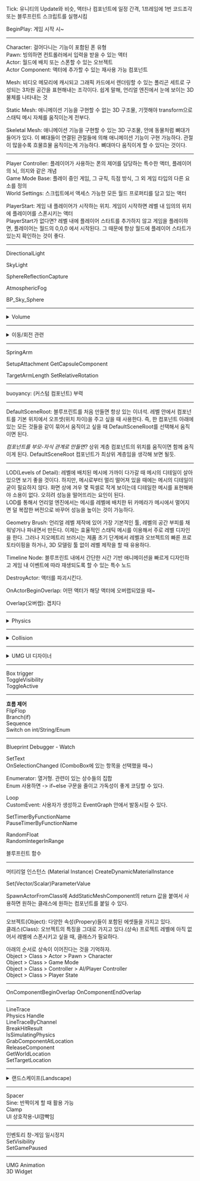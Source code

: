 Tick: 유니티의 Update와 비슷, 액터나 컴포넌트에 일정 간격, 1프레임에 1번 코드조각 또는 블루프린트 스크립트를 실행시킴

BeginPlay: 게임 시작 시~


---

Character: 걸어다니는 기능이 포함된 폰 유형  
Pawn: 빙의하면 컨트롤러에서 입력을 받을 수 있는 액터  
Actor: 월드에 배치 또는 스폰할 수 있는 오브젝트  
Actor Component: 액터에 추가할 수 있는 재사용 가능 컴포넌트

Mesh: 비디오 메모리에 캐시되고 그래픽 카드에서 렌더링할 수 있는 폴리곤 세트로 구성되는 3차원 공간을 표현해내는 조각이다.
쉽게 말해, 언리얼 엔진에서 눈에 보이는 3D 물체를 나타내는 것

Static Mesh: 애니메이션 기능을 구현할 수 없는 3D 구조물, 기껏해야 transform으로 스태틱 메시 자체를 움직이는게 전부다.

Skeletal Mesh: 애니메이션 기능을 구현할 수 있는 3D 구조물, 안에 동물처럼 뼈대가 들어가 있다. 이 뼈대들이 연결된 관절들에 의해 애니메이션 기능이 구현 가능하다. 관절이 많을수록 흐물흐물 움직이는게 가능하다. 뼈대마다 움직이게 할 수 있다는 것이다.

---

Player Controller: 플레이어가 사용하는 폰의 제어를 담당하는 특수한 액터, 플레이어의 뇌, 의지와 같은 개념   
Game Mode Base: 플레이 중인 게임, 그 규칙, 득점 방식, 그 외 게임 타입의 다른 요소를 정의  
World Settings: 스크립트에서 액세스 가능한 모든 월드 프로퍼티를 담고 있는 액터  

PlayerStart: 게임 내 플레이어가 시작하는 위치. 게임이 시작하면 레벨 내 임의의 위치에 플레이어를 스폰시키는 액터  
PlayerStart가 없다면? 레벨 내에 플레이어 스타트를 추가하지 않고 게임을 플레이하면, 플레이어는 월드의 0,0,0 에서 시작된다. 그 때문에 항상 월드에 플레이어 스타트가 있는지 확인하는 것이 좋다.

---

DirectionalLight

SkyLight

SphereReflectionCapture

AtmosphericFog

BP_Sky_Sphere

---
<details>
<summary>Volume</summary>
<div markdown="1">

레벨의 특정 영역을 만들고, '그 영역 안에 들어가면' 다양한 효과들을 적용시킬 수 있는 3차원 액터 (ex: 배그 자기장)  

PhysicsVolume: 물리 효과들을 적용시킨다.  
- Physics on Contact: 물리 작용을 시키는 시점을 정할 수 있다.  
  - True: 오브젝트가 볼륨 안에 닿기 시작했을 때 / False: 오브젝트가 볼륨 안에 완전히 들어왔을 때  


PostProcessVolume: 화면 후처리. 연출을 위한 시각 효과들을 적용시킨다.

</div>
</details>

---

<details>
<summary>이동/회전 관련</summary>
<div markdown="1">

**Character 움직이기**
1) AddMovementInput (InputAxis + GetForwardVector)
  - AddMovementInput는 값을 CharacterMovement에 넘겨주면서 Character를 움직이게 한다.  
    그래서 오직 Character 기반 오브젝트에서만 동작했던 것이다.  
    Pawn은 CharacterMovement가 없기 때문에 AddMovementInput을 사용할 수 없다.  


**Pawn 움직이기**
1) AddForce (InputAxis + GetForwardVector)
2) MoveComponentTo (RelativeLocation + MoveDistance + MakeVector)

**Actor 움직이기**
1) SetActorLocation (GetActorLocation + (GetWorldDeltaSeconds * GetForwardVector))

**주의할 점**
1. Character에서만 CharacterMovement 컴포넌트가 붙어 있어서 AddMovementInput 사용이 가능하다.  
=> Pawn, Actor에서는 동작하지 않는다.  
2. 에디터에서 플레이 시 Pawn은 GameModeBase에서 DefaultPawnClass를 조작하고 싶은 오직 1개의 Pawn만 설정할 수 있다. 
3. PlayerController 는 뇌, 의지와 같은 개념이다. 움직이는 실체는 Char/Pawn/Actor.
4. 레벨에 2개 이상의 Pawn을 배치하면 조작할 수 없다. PlayerStart에 의해 자동 생성된 Pawn에서 조작을 시작한다.  

UFloatingPawnMovement  
LaunchCharacter: Character를 대포 발사하듯이 발사한다.  
AddImpulse: 힘을 딱 1번만 가하고 싶을 때 사용한다. 연속적인 힘을 가하려면 AddForce를 사용할 것.  

MakeRotator  
AddActorLocalRotation  
AddActorWorldRotation  

GetActorLocation: 액터의 위치를 반환한다.  
SetRelativeLocationAndRotation  
FVector, FRotator  

AddControllerYawInput   
  
*Get/Set/Add/On 접두사는 꽤 많이 나온다..*
  
</div>
</details>

---

SpringArm

SetupAttachment
GetCapsuleComponent

TargetArmLength
SetRelativeRotation

---

buoyancy: (커스텀 컴포넌트) 부력
  
---
  
DefaultSceneRoot: 블루프린트를 처음 만들면 항상 있는 이녀석. 레벨 안에서 컴포넌트를 기본 위치에서 오프셋(위치 차이)을 주고 싶을 때 사용한다. 즉, 한 컴포넌트 아래에 있는 모든 것들을 같이 묶어서 움직이고 싶을 때 DefaultSceneRoot를 선택해서 움직이면 된다.  
  
  *컴포넌트를 부모-자식 관계로 만들면?*
  상위 계층 컴포넌트의 위치를 움직이면 함께 움직이게 된다. DefaultSceneRoot 컴포넌트가 최상위 계층임을 생각해 보면 될듯.

---
  
LOD(Levels of Detail): 레벨에 배치된 메시에 가까이 다가갈 때 메시의 디테일이 살아 있으면 보기 좋을 것이다. 하지만, 메시로부터 멀리 떨어져 있을 때에는 메시의 디테일이 굳이 필요하지 않다. 화면 상에 겨우 몇 픽셀로 작게 보이는데 디테일한 메시를 표현해봐야 소용이 없다. 오히려 성능을 떨어뜨리는 요인이 된다.  
LOD를 통해서 언리얼 엔진에서는 메시를 레벨에 배치한 뒤 카메라가 메시에서 멀어지면 덜 복잡한 버전으로 바꾸어 성능을 높이는 것이 가능하다.


Geometry Brush: 언리얼 레벨 제작에 있어 가장 기본적인 툴, 레벨의 공간 부피를 채워넣거나 파내면서 만든다. 이제는 효율적인 스태틱 메시를 이용해서 주로 레벨 디자인을 한다. 그러나 지오메트리 브러시는 제품 초기 단계에서 레벨과 오브젝트의 빠른 프로토타이핑을 하거나, 3D 모델링 툴 없이 레벨 제작을 할 때 유용하다.  

Timeline Node: 블루프린트 내에서 간단한 시간 기반 애니메이션을 빠르게 디자인하고 게임 내 이벤트에 따라 재생되도록 할 수 있는 특수 노드  

DestroyActor: 액터를 파괴시킨다.  

OnActorBeginOverlap: 어떤 액터가 해당 액터에 오버랩되었을 때~  

Overlap(오버랩): 겹치다   
  
---
<details>
<summary>Physics</summary>
<div markdown="1">
  
**Simulate Physics**  
모든 오브젝트들에 Simulate Physics를 적용시키기 위해서는 Collision Mesh가 있어야 한다. 없다면 메시 에디터에서 만들 수 있음.  

MassInKg: 언리얼 엔진에서는 기본적인 질량 값을 오브젝트의 부피를 바탕으로 계산한다.  
Angular & Linear Damping (각형 & 선형 제동): 회전 & 이동에 갖는 저항력을 설정한다.  
Constraints: 원하는 방향으로 힘을 적용시키거나 제한한다.  

Ignore Radial Impulse/Force  
Apply Impulse on Damage  

Start Awake: 게임이 시작할 때는 Simulate Physics는 꺼져 있다가 외부에서 해당 오브젝트에 이벤트가 발생했을 때 부터 Simulate Physics가 적용된다.   

Center of Mass (질량중심): x, y, z offset 값을 설정해 변경할 수 있다.  

  
 **Physics Constraint Actor:**  
  물리적 힘 적용시킬 수 있는 액터. 조인트 처럼 2개의 액터를 연결시켜 일정한 제한이나 힘을 가한다.  
  (예시: 그네, 흔들거리는 샹들리에, 물레바퀴, 피직스 바디를 일반적인 영역에 묶어두려는 경우)

Linear/Angular Limits: 선형/각형 힘 제한  
Linear/Angular Motor: 선형/각형 힘 적용  
  
</div>
</details>
  
---

<details>
<summary>Collision</summary>
<div markdown="1">

가장 효율적인 Collision은 Spherical(구체) Collision 이다. 언리얼 엔진에서는 계산을 위해서 Collision의 반지름을 필요로 하기 때문이다. Capsule Collision은 Spherical Collision을 2개 붙여 놓은 형태로, 가장 흔히 사용된다.  

Simulation Generates Hit Events: 충돌이 발생했을 때 Event Hit를 받아서 스크립트에서 다양하게 활용할 수 있다. (ex: 총알에 맞으면 깨지는 유리창)  
Generate Overlap Events: 두 오브젝트가 겹치면(Overlap) Overlap Event를 받아서 스크립트에서 다양하게 활용할 수 있다. 두 오브젝트가 모두 이 설정이 켜져 있을 때만 이벤트가 발생한다.  
OnActorHit: 다른 오브젝트가 액터의 콜라이더와 부딪혔을 때~  
   
Collision 문제: 가끔 오브젝트가 너무 빠르게 움직이면 충돌 시 뚫고 지나간다.   
해결1) CCD(Continuous Colision Detection)을 적용시킨다.   
해결2) 서브스테핑(Substepping)을 적용시킨다.   
두 방법 다 성능하락 문제가 있다는 점을 고려해야 한다. 
  
</div>
</details>

---
  
<details>
<summary>UMG UI 디자이너</summary>
<div markdown="1">
  
### Unreal Motion Graphic UI 디자이너  
게임 내 HUD, 메뉴, 기타 인터페이스 관련 그래픽 요소이다. 사용자에게 보여주고 싶은 것들을 만드는 데 사용하는 비주얼 UI 제작 툴이다.  

UMG의 핵심은 위젯(Widget)이다.  
위젯: UI에 필요한 요소들(버튼, 체크박스, 슬라이더, 진행상황 바 등)을 미리 만들어 놓은 함수 덩어리다. 이 요소들을 조립해서 UI를 만들 수 있다.  
위젯 블루프린트: 위젯은 위젯 블루프린트에서 편집할 수 있다.  
모든 UI 요소는 위젯 블루프린트 안에서 만들고 저장하며, 위젯 블루프린트를 통해 UI 요소의 시각적 배치를 하고, 관련 스크립트를 짤 수 있다.

위젯 블루프린트는 디자이너와 그래프로 나뉜다.  
디자이너: 뷰포트의 위젯 버전. 인터페이스의 시각적인 레이아웃과 기본적인 함수를 제공한다.  
그래프: 블루프린트 클래스의 스크립트와 같은 기능. 사용된 위젯 내부의 함수 기능을 제공한다.  

  
  
### C++ 로 만들기
  
1. 모듈 추가하기   
.Build.cs 파일을 열어서 수정  
UI 관련된 모듈: UMG, SlateCore, Slate  

2. GameMode 클래스에 함수와 프로퍼티 추가   

3. UI 요소와 상호작용이 가능하도록 하는 Player Controller 클래스 만들기   

4. 위젯 블루프린트 만들기   

5. UI를 띄우는 커스텀 게임 모드 설정하기   
  
  
  
### 정석적인 블루프린트로 만들기  
    
[UMG UI 퀵스타트 가이드 따라하면서 익히기](https://docs.unrealengine.com/4.27/ko/InteractiveExperiences/UMG/QuickStart/)

Create Widget  
변수로 승격: 블루프린트 노드에서 새 변수를 만드는 방법 중 하나.  
Create Widget에서 변수로 승격을 하면: 다른 블루프린트에서 쉽게 사용할 수 있게 한다.  
Add to Viewport: 플레이어 위젯 블루프린트를 뷰포트의 타깃으로 설정하여 화면상에 나타낸다.  

Panel 위젯: 다른 위젯들을 담아둘 수 있는 통(컨테이너). UI를 이 안에 다양한 위젯들을 담아서 UI를 만든다.  
CanvasPanel   
HorizontalBox  
VerticalBox  
Text  
ProgressBar  
앵커(Anchor): 위젯이 화면 크기가 변할 때마다 앵커를 메달아둔 위치를 기준으로 움직이게 한다. 위젯을 앵커로 메달아 두면, 화면이 변할 때마다 같은 거리만큼 이동한다.  

Event Construct: 이벤트 구성 시~. 게임이 시작되면 발생.  
  
**바인딩 방법 2가지**  
1. 외부 블루프린트 안에 있는 프로퍼티에 접근해서 바인딩하기  
 Event Construct - Get(가져올 블루프린트) - CastTo - as (변수로 승격)-  Set(가져온 블루프린트)  
2. 커스텀 바인딩 만들기: 입출력 있는 커스텀 함수를 만들고 그 함수로 바인딩  

  
  
  
  
  
  
  
  
  
</div>
</details>
  
---

Box trigger  
ToggleVisibility  
ToggleActive  

---
  
**흐름 제어**   
FlipFlop  
Branch(if)  
Sequence  
Switch on int/String/Enum  
  
---
  
Blueprint Debugger - Watch  
  
SetText    
OnSelectionChanged (ComboBox에 있는 항목을 선택했을 때~)  
  
Enumerator: 열거형. 관련이 있는 상수들의 집합  
Enum 사용하면 -> if~else 구문을 줄이고 가독성이 좋게 코딩할 수 있다.  

Loop  
CustomEvent: 사용자가 생성하고 EventGraph 안에서 발동시킬 수 있다.   
  
SetTimerByFunctionName  
PauseTimerByFunctionName  

RandomFloat  
RandomIntegerInRange  

블루프린트 함수  

---

머티리얼 인스턴스 (Material Instance)
CreateDynamicMaterialInstance

Set(Vector/Scalar)ParameterValue

SpawnActorFromClass에 AddStaticMeshComponent의 return 값을 붙여서 사용하면 원하는 클래스에 원하는 컴포넌트를 붙일 수 있다.

---

오브젝트(Object): 다양한 속성(Propery)들이 포함된 에셋들을 가지고 있다.  
클래스(Class): 오브젝트의 특징을 그대로 가지고 있다.(상속) 프로젝트 레벨에 아직 없어서 레벨에 스폰시키고 싶을 때, 클래스가 필요하다.  

아래의 순서로 상속이 이어진다는 것을 기억하자.  
Object > Class > Actor > Pawn > Character  
Object > Class > Game Mode  
Object > Class > Controller > AI/Player Controller  
Object > Class > Player State  

---

OnComponentBeginOverlap
OnComponentEndOverlap

---

LineTrace  
Physics Handle  
LineTraceByChannel  
BreakHitResult  
IsSimulatingPhysics  
GrabComponentAtLocation  
ReleaseComponent  
GetWorldLocation  
SetTargetLocation  

---
<details>
<summary>랜드스케이프(Landscape)</summary>
<div markdown="1">

넓은 규모의 지형을 만들 때 사용하는 지형. 랜드스케이프 툴을 통해 자동으로 성능에 최적화되어 다양한 기기에 플레이 가능한 프레임 속도를 유지시키면서 넒은 규모의 지형을 만들 수 있다.  

지형을 스태틱 메시로 만들면 되는데 굳이 랜드스케이프로 만드는 이유?  
- 개발함에 있어서 유연하고 효율적이기 때문이다.  
- 모든 지형을 바꾸지 않고 일부 여러 레이어를 편집할 수 있고, 다양한 머티리얼과 블렌딩이 제공된다.  
- 넓은 환경에서 성능적으로 스태틱 메시보다 7배 효율적이다.  
- 자동 최적화: 렌더링되는 거리에 비례해서 테셀레이션이 적용된다.  
- 텍스쳐 패킹  
- 한 텍스쳐에 Heightmap의 Height 데이터가 저장된다.  
- 컴퓨터가 계산하는 방식으로 최적화되어 데이터를 저장한다.  

랜드스케이프의 구성 요소: Component > Section > Quad  

Component: 언리얼 엔진의 렌더링, 표시여부 계산, 콜리전의 기본 단위로 사용. 1개의 Component는 다수의 Section으로 구성됨.  
Section: 랜드스케이프 LOD(Level of Details) 계산의 기본 단위로 사용. 1개의 Section은 다수의 Quad로 구성됨.  
Quad: 사각형 모양의 폴리곤. 1개의 Quad는 4개의 꼭지점(Vertex)과 4개의 선으로 구성됨.  
  
**랜드스케이프 폴리지 툴(Landscape Foliage Tool)**  
랜드스케이프나 메시 위에 수풀(Foliage)을 빠르고 편리하게 까는 툴. 수풀의 종류는 자신이 선택한 메시를 선택한다.  

폴리지 종류: 스태틱 메시 폴리지, 액터 폴리지  

레벨에 상호작용이 필요하지 않다면 스태틱 메시 폴리지를 사용할 것. 액터 폴리지는 레벨에 일반 액터를 배치하는 것 과 같은 렌더링 비용이 든다.  
  
</div>
</details>

---

Spacer  
Sine: 반짝이게 할 때 활용 가능    
Clamp  
UI 상호작용-UI깜빡임  

---

인벤토리 창-게임 일시정지  
SetVisibility  
SetGamePaused  

---

UMG Animation  
3D Widget  


